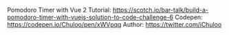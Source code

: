 Pomodoro Timer with Vue 2
Tutorial: https://scotch.io/bar-talk/build-a-pomodoro-timer-with-vuejs-solution-to-code-challenge-6
Codepen: https://codepen.io/Chuloo/pen/xWVpqq
Author: https://twitter.com/iChuloo